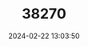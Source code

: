 ---
title: "38270"
category: "Dalbergia normandii"
draft: false
date: 2024-02-22 13:03:50
languages:
  Malagasy: ["Andramena beravina", "Hazomainty", "Hazovola", "Andramena"]
---